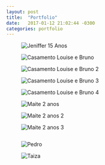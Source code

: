 ```yaml
---
layout: post
title:  "Portfolio"
date:   2017-01-12 21:02:44 -0300
categories: portfolio
---
```


<div class="row">
  <figure class="col-md-4">
    <img src="assets/imgs/jeniffer15anos189.JPG" alt="Jeniffer 15 Anos" class="portfolio-item">
  </figure>
  <figure class="col-md-4">
    <img src="assets/imgs/LouiseeBruno_Marriage82.jpg" alt="Casamento Louise e Bruno" class="portfolio-item">
  </figure>
  <figure class="col-md-4">
    <img src="assets/imgs/LouiseeBruno_Marriage137.jpg" alt="Casamento Louise e Bruno 2" class="portfolio-item">
  </figure>
  <figure class="col-md-4">
    <img src="assets/imgs/LouiseeBruno_Marriage191.jpg" alt="Casamento Louise e Bruno 3" class="portfolio-item">
  </figure>
  <figure class="col-md-4">
    <img src="assets/imgs/LouiseeBruno_Marriage209.jpg" alt="Casamento Louise e Bruno 4" class="portfolio-item">
  </figure>
  <figure class="col-md-4">
    <img src="assets/imgs/maite2yo15.jpg" alt="Maite 2 anos" class="portfolio-item">
  </figure>
  <figure class="col-md-4">
    <img src="assets/imgs/maite2yo82.jpg" alt="Maite 2 anos 2" class="portfolio-item">
  </figure>
  <figure class="col-md-4">
    <img src="assets/imgs/maite2yo85.jpg" alt="Maite 2 anos 3" class="portfolio-item">
  </figure>
  <figure class="col-md-4">
    <img src="assets/imgs/MG_6001.JPG" alt="" class="portfolio-item">
  </figure>
  <figure class="col-md-4 col-md-offset-2">
    <img src="assets/imgs/pedroSTCzombie113.JPG" alt="Pedro" class="portfolio-item">
  </figure>
  <figure class="col-md-4">
    <img src="assets/imgs/TaizaJusabe_158.JPG" alt="Taiza" class="portfolio-item">
  </figure>
</div>
